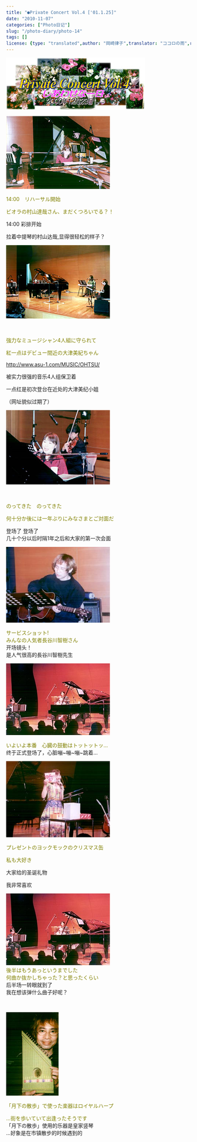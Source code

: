 ```yaml
---
title: "●Private Concert Vol.4 ['01.1.25]"
date: "2010-11-07"
categories: ["Photo日记"]
slug: "/photo-diary/photo-14"
tags: []
license: {type: "translated",author: "岡崎律子",translator: "ココロの雨",reproduced-url: "http://love.life.coocan.jp/photo/photo14.html",reproduced-website: "岡崎律子Book"}
---
```


[![](./images/p-cvol4.jpg "p-cvol4")](./images/p-cvol4.jpg)  

  
[![](./images/vol4-1.jpg "vol4-1")](./images/vol4-1.jpg)  

  
<span style="color: #808000;">14:00　リハーサル開始</span>  

  
<span style="color: #808000;">ビオラの村山達哉さん、まだくつろいでる？！</span>  

  
14:00 彩排开始  

  
拉着中提琴的村山达哉,显得很轻松的样子？  

  
[![](./images/vol4-2.jpg "vol4-2")](./images/vol4-2.jpg)  

  
   

  
<span style="color: #808000;">強力なミュージシャン4人組に守られて</span>  

  
<span style="color: #808000;">紅一点はデビュー間近の大津美紀ちゃん</span>  

  
<span style="color: #808000;">http://www.asu-1.com/MUSIC/OHTSU/</span>  

  
被实力很强的音乐4人组保卫着  

  
一点红是初次登台在近处的大津美纪小姐  

  
（网址貌似过期了）  

  
[![](./images/vol4-3.jpg "vol4-3")](./images/vol4-3.jpg)  

  
   

  
<span style="color: #808000;">のってきた　のってきた</span>  

  
<span style="color: #808000;">何十分か後には一年ぶりにみなさまとご対面だ</span>  

  
登场了 登场了  
几十个分以后时隔1年之后和大家的第一次会面  

  
[![](./images/vol4-4.jpg "vol4-4")](./images/vol4-4.jpg)  

  
<span style="color: #808000;">サービスショット!</span>  
<span style="color: #808000;">みんなの人気者長谷川智樹さん</span>  
开场镜头！  
是人气很高的長谷川智樹先生  

  
[![](./images/vol4-7.jpg "vol4-7")](./images/vol4-7.jpg)  

  
<span style="color: #808000;">いよいよ本番　心臓の鼓動はトットットッ…</span>  
终于正式登场了，心脏嘣~嘣~嘣~跳着…  

  
[![](./images/vol4-6.jpg "vol4-6")](./images/vol4-6.jpg)  

  
<span style="color: #808000;">プレゼントのヨックモックのクリスマス缶</span>  

  
<span style="color: #808000;">私も大好き</span>  

  
大家给的圣诞礼物  

  
我非常喜欢  

  
[![](./images/vol4-7.jpg "vol4-7")](./images/vol4-7.jpg)  
<span style="color: #808000;">後半はもうあっというまでした</span>  
<span style="color: #808000;">何曲か抜かしちゃった？と思ったくらい</span>  
后半场一转眼就到了  
我在想该弹什么曲子好呢？  

  
   

  
[![](./images/royalharp.jpg "royalharp")](./images/royalharp.jpg)  

  
<span style="color: #808000;">「月下の散歩」で使った楽器はロイヤルハープ</span>  

  
<span style="color: #808000;">…街を歩いていて出逢ったそうです</span>  
「月下の散歩」使用的乐器是皇家竖琴  
…好象是在市镇散步的时候遇到的
